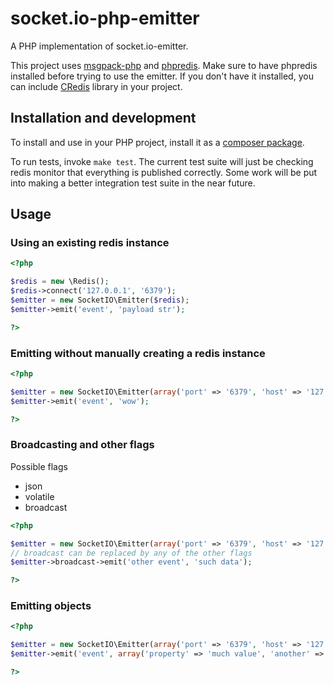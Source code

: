 socket.io-php-emitter
=====================

A PHP implementation of socket.io-emitter.

This project uses [msgpack-php](https://github.com/msgpack/msgpack-php) and [phpredis](https://github.com/nicolasff/phpredis).
Make sure to have phpredis installed before trying to use the emitter. If you don't have it installed, you can include [CRedis](https://github.com/colinmollenhour/credis) library in your project.

## Installation and development
To install and use in your PHP project, install it as a [composer package](https://packagist.org/packages/rase/socket.io-emitter).

To run tests, invoke `make test`. The current test suite will just be checking redis monitor that everything is published correctly. Some work will be put into making a better integration test suite in the near future.

## Usage

### Using an existing redis instance
```php
<?php

$redis = new \Redis();
$redis->connect('127.0.0.1', '6379');
$emitter = new SocketIO\Emitter($redis);
$emitter->emit('event', 'payload str');

?>
```

### Emitting without manually creating a redis instance
```php
<?php

$emitter = new SocketIO\Emitter(array('port' => '6379', 'host' => '127.0.0.1'));
$emitter->emit('event', 'wow');

?>
```

### Broadcasting and other flags
Possible flags
* json
* volatile
* broadcast

```php
<?php

$emitter = new SocketIO\Emitter(array('port' => '6379', 'host' => '127.0.0.1'));
// broadcast can be replaced by any of the other flags
$emitter->broadcast->emit('other event', 'such data');

?>
```

### Emitting objects
```php
<?php

$emitter = new SocketIO\Emitter(array('port' => '6379', 'host' => '127.0.0.1'));
$emitter->emit('event', array('property' => 'much value', 'another' => 'very object'));

?>
```
